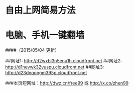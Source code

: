 # 自由上网简易方法 
# 电脑、手机一键翻墙
####（2015/05/04 更新）

##网址1: http://d2wxbl3n5enu1h.cloudfront.net
##网址2: http://d1nevwk32vuspu.cloudfront.net
##网址3: http://d23dnqongm395p.cloudfront.net

###本页短网址：http://dwz.cn/free99 或 http://x.co/zhen99

